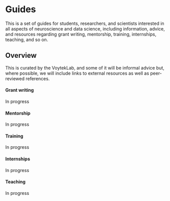 # Guides
This is a set of guides for students, researchers, and scientists interested in all aspects of neuroscience and data science, including information, advice, and resources regarding grant writing, mentorship, training, internships, teaching, and so on.

## Overview

This is curated by the VoytekLab, and some of it will be informal advice but, where possible, we will include links to external resources as well as peer-reviewed references.

#### Grant writing

In progress

#### Mentorship

In progress

#### Training

In progress

#### Internships

In progress

#### Teaching

In progress
